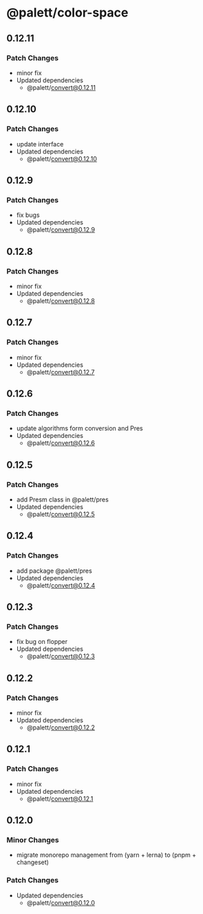 # @palett/color-space

## 0.12.11

### Patch Changes

- minor fix
- Updated dependencies
  - @palett/convert@0.12.11

## 0.12.10

### Patch Changes

- update interface
- Updated dependencies
  - @palett/convert@0.12.10

## 0.12.9

### Patch Changes

- fix bugs
- Updated dependencies
  - @palett/convert@0.12.9

## 0.12.8

### Patch Changes

- minor fix
- Updated dependencies
  - @palett/convert@0.12.8

## 0.12.7

### Patch Changes

- minor fix
- Updated dependencies
  - @palett/convert@0.12.7

## 0.12.6

### Patch Changes

- update algorithms form conversion and Pres
- Updated dependencies
  - @palett/convert@0.12.6

## 0.12.5

### Patch Changes

- add Presm class in @palett/pres
- Updated dependencies
  - @palett/convert@0.12.5

## 0.12.4

### Patch Changes

- add package @palett/pres
- Updated dependencies
  - @palett/convert@0.12.4

## 0.12.3

### Patch Changes

- fix bug on flopper
- Updated dependencies
  - @palett/convert@0.12.3

## 0.12.2

### Patch Changes

- minor fix
- Updated dependencies
  - @palett/convert@0.12.2

## 0.12.1

### Patch Changes

- minor fix
- Updated dependencies
  - @palett/convert@0.12.1

## 0.12.0

### Minor Changes

- migrate monorepo management from (yarn + lerna) to (pnpm + changeset)

### Patch Changes

- Updated dependencies
  - @palett/convert@0.12.0

